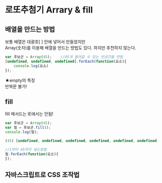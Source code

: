 # 로또추첨기 Arrary & fill

## 배열을 만드는 방법

보통 배열은 대괄호\[ \] 안에 넣어서 만들었지만  
Array\(숫자\)를 이용해 배열을 만드는 방법도 있다. 하지만 추천하지 않는다.

```javascript
var 후보군 = Array(45);    //45개 들어갈 수 있는 빈공간을 만듬
[undefined, undefined, undefined].forEach(function(요소){
    console.log(요소)
});
```

★empty의 특징  
반복문 불가!

## fill

fill 메서드는 IE에서는 안됨!

```javascript
var 후보군 = Array(45); 
var 필 = 후보군.fill();
console.log(필);

(45) [undefined, undefined, undefined, undefined, undefined, undefined, undefined, undefined, undefined, undefined, undefined, undefined, undefined, undefined, undefined, undefined, undefined, undefined, undefined, undefined, undefined, undefined, undefined, undefined, undefined, undefined, undefined, undefined, undefined, undefined, undefined, undefined, undefined, undefined, undefined, undefined, undefined, undefined, undefined, undefined, undefined, undefined, undefined, undefined, undefined]

//1부터 45까지 넣는방법
필.forEach(function(요소){
});
```

## 자바스크립트로 CSS 조작법

